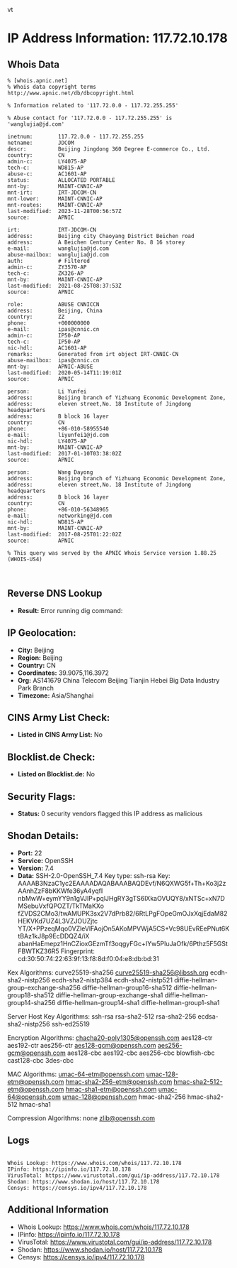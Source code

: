 vt
# IP Address Information: 117.72.10.178

## Whois Data
```
% [whois.apnic.net]
% Whois data copyright terms    http://www.apnic.net/db/dbcopyright.html

% Information related to '117.72.0.0 - 117.72.255.255'

% Abuse contact for '117.72.0.0 - 117.72.255.255' is 'wanglujia@jd.com'

inetnum:        117.72.0.0 - 117.72.255.255
netname:        JDCOM
descr:          Beijing Jingdong 360 Degree E-commerce Co., Ltd.
country:        CN
admin-c:        LY4075-AP
tech-c:         WD815-AP
abuse-c:        AC1601-AP
status:         ALLOCATED PORTABLE
mnt-by:         MAINT-CNNIC-AP
mnt-irt:        IRT-JDCOM-CN
mnt-lower:      MAINT-CNNIC-AP
mnt-routes:     MAINT-CNNIC-AP
last-modified:  2023-11-28T00:56:57Z
source:         APNIC

irt:            IRT-JDCOM-CN
address:        Beijing city Chaoyang District Beichen road
address:        A Beichen Century Center No. 8 16 storey
e-mail:         wanglujia@jd.com
abuse-mailbox:  wanglujia@jd.com
auth:           # Filtered
admin-c:        ZY3570-AP
tech-c:         ZK326-AP
mnt-by:         MAINT-CNNIC-AP
last-modified:  2021-08-25T08:37:53Z
source:         APNIC

role:           ABUSE CNNICCN
address:        Beijing, China
country:        ZZ
phone:          +000000000
e-mail:         ipas@cnnic.cn
admin-c:        IP50-AP
tech-c:         IP50-AP
nic-hdl:        AC1601-AP
remarks:        Generated from irt object IRT-CNNIC-CN
abuse-mailbox:  ipas@cnnic.cn
mnt-by:         APNIC-ABUSE
last-modified:  2020-05-14T11:19:01Z
source:         APNIC

person:         Li Yunfei
address:        Beijing branch of Yizhuang Economic Development Zone,
address:        eleven street,No. 18 Institute of Jingdong headquarters
address:        B block 16 layer
country:        CN
phone:          +86-010-58955540
e-mail:         liyunfei1@jd.com
nic-hdl:        LY4075-AP
mnt-by:         MAINT-CNNIC-AP
last-modified:  2017-01-10T03:38:02Z
source:         APNIC

person:         Wang Dayong
address:        Beijing branch of Yizhuang Economic Development Zone,
address:        eleven street,No. 18 Institute of Jingdong headquarters
address:        B block 16 layer
country:        CN
phone:          +86-010-56348965
e-mail:         networking@jd.com
nic-hdl:        WD815-AP
mnt-by:         MAINT-CNNIC-AP
last-modified:  2017-08-25T01:22:02Z
source:         APNIC

% This query was served by the APNIC Whois Service version 1.88.25 (WHOIS-US4)



```
## Reverse DNS Lookup
- **Result:** Error running dig command: 

## IP Geolocation:
- **City:** Beijing
- **Region:** Beijing
- **Country:** CN
- **Coordinates:** 39.9075,116.3972
- **Org:** AS141679 China Telecom Beijing Tianjin Hebei Big Data Industry Park Branch
- **Timezone:** Asia/Shanghai

## CINS Army List Check:
- **Listed in CINS Army List:** 
No

## Blocklist.de Check:
- **Listed on Blocklist.de:** 
No

## Security Flags:
- **Status:** 0 security vendors flagged this IP address as malicious

## Shodan Details:
- **Port:** 22
- **Service:** OpenSSH
- **Version:** 7.4
- **Data:** SSH-2.0-OpenSSH_7.4
Key type: ssh-rsa
Key: AAAAB3NzaC1yc2EAAAADAQABAAABAQDEvf/N6QXWG5f+Th+Ko3j2zAAnhZzF8bKKWfe36yA4yqfI
nbMwW+eymYY9n1gVJlP+pqlJHgRY3gTS6lXkaOVUQY8/xNTSc+xN7DMSebuVxfQPOZT/TkTMaKXo
fZVDS2CMo3/twAMUPK3sx2V7dPrb82/6RtLPgFOpeGmOJxXqjEdaM82HEKVKd7UZ4L3VZJOUZjtc
YT/X+PPzeqMqo0VZleVlFAojOn5AKoMPVWjA5CS+Vc98UEvREePNut6KtBAz1kJ8p9EcDDQZ4/iX
abanHaEmepz1HnCZioxGEzmTf3oqgyFGc+IYw5PIuJaOfk/6Pthz5F5GStFBWTKZ36R5
Fingerprint: cd:30:50:74:22:63:9f:13:f8:8d:f0:04:e8:db:bd:31

Kex Algorithms:
	curve25519-sha256
	curve25519-sha256@libssh.org
	ecdh-sha2-nistp256
	ecdh-sha2-nistp384
	ecdh-sha2-nistp521
	diffie-hellman-group-exchange-sha256
	diffie-hellman-group16-sha512
	diffie-hellman-group18-sha512
	diffie-hellman-group-exchange-sha1
	diffie-hellman-group14-sha256
	diffie-hellman-group14-sha1
	diffie-hellman-group1-sha1

Server Host Key Algorithms:
	ssh-rsa
	rsa-sha2-512
	rsa-sha2-256
	ecdsa-sha2-nistp256
	ssh-ed25519

Encryption Algorithms:
	chacha20-poly1305@openssh.com
	aes128-ctr
	aes192-ctr
	aes256-ctr
	aes128-gcm@openssh.com
	aes256-gcm@openssh.com
	aes128-cbc
	aes192-cbc
	aes256-cbc
	blowfish-cbc
	cast128-cbc
	3des-cbc

MAC Algorithms:
	umac-64-etm@openssh.com
	umac-128-etm@openssh.com
	hmac-sha2-256-etm@openssh.com
	hmac-sha2-512-etm@openssh.com
	hmac-sha1-etm@openssh.com
	umac-64@openssh.com
	umac-128@openssh.com
	hmac-sha2-256
	hmac-sha2-512
	hmac-sha1

Compression Algorithms:
	none
	zlib@openssh.com


## Logs
```

Whois Lookup: https://www.whois.com/whois/117.72.10.178
IPinfo: https://ipinfo.io/117.72.10.178
VirusTotal: https://www.virustotal.com/gui/ip-address/117.72.10.178
Shodan: https://www.shodan.io/host/117.72.10.178
Censys: https://censys.io/ipv4/117.72.10.178

```
## Additional Information
- Whois Lookup: https://www.whois.com/whois/117.72.10.178
- IPinfo: https://ipinfo.io/117.72.10.178
- VirusTotal: https://www.virustotal.com/gui/ip-address/117.72.10.178
- Shodan: https://www.shodan.io/host/117.72.10.178
- Censys: https://censys.io/ipv4/117.72.10.178

